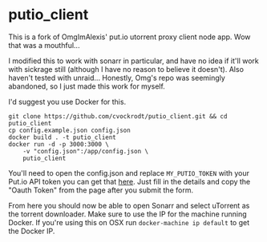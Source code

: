 # putio_client

This is a fork of OmgImAlexis' put.io utorrent proxy client node app. Wow that
was a mouthful...

I modified this to work with sonarr in particular, and have no idea if it'll
work with sickrage still (although I have no reason to believe it doesn't).
Also haven't tested with unraid... Honestly, Omg's repo was seemingly
abandoned, so I just made this work for myself.

I'd suggest you use Docker for this.

````
git clone https://github.com/cvockrodt/putio_client.git && cd putio_client
cp config.example.json config.json
docker build . -t putio_client
docker run -d -p 3000:3000 \
    -v "config.json":/app/config.json \
    putio_client
````

You'll need to open the config.json and replace `MY_PUTIO_TOKEN` with your
Put.io API token you can get that [here](https://put.io/v2/oauth2/register).
Just fill in the details and copy the "Oauth Token" from the page after you
submit the form.

From here you should now be able to open Sonarr and select uTorrent as the
torrent downloader.
Make sure to use the IP for the machine running Docker. If you're using this
on OSX run `docker-machine ip default` to get the Docker IP.

